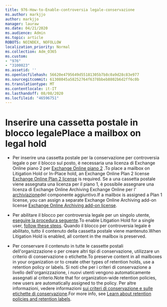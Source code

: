 ```yaml
---
title: 976-How-to-Enable-controversia legale-conservazione
ms.author: markjjo
author: markjjo
manager: lauraw
ms.date: 04/21/2020
ms.audience: Admin
ms.topic: article
ROBOTS: NOINDEX, NOFOLLOW
localization_priority: Normal
ms.collection: Adm_O365
ms.custom:
- "976"
- "3100023"
ms.assetid: ''
ms.openlocfilehash: 56620e4795649d55181305b7b8c0a9d28c83e977
ms.sourcegitcommit: 61308045a58252764f6378bbeb8802b6d2ff6c0b
ms.translationtype: MT
ms.contentlocale: it-IT
ms.lasthandoff: 08/08/2020
ms.locfileid: "46596751"
---
```

# <a name="place-a-mailbox-on-legal-hold"></a><span data-ttu-id="18b64-102">Inserire una cassetta postale in blocco legale</span><span class="sxs-lookup"><span data-stu-id="18b64-102">Place a mailbox on legal hold</span></span>

- <span data-ttu-id="18b64-103">Per inserire una cassetta postale per la conservazione per controversia legale o per il blocco sul posto, è necessaria una licenza di Exchange Online piano 2 per [Exchange Online piano 2](https://docs.microsoft.com/office365/servicedescriptions/office-365-platform-service-description/office-365-plan-options) .</span><span class="sxs-lookup"><span data-stu-id="18b64-103">To place a mailbox on Litigation Hold or In-Place hold, an Exchange Online Plan 2 license [Exchange Online Plan 2 license](https://docs.microsoft.com/office365/servicedescriptions/office-365-platform-service-description/office-365-plan-options) is required.</span></span> <span data-ttu-id="18b64-104">Se a una cassetta postale viene assegnata una licenza per il piano 1, è possibile assegnare una licenza di Exchange Online Archiving Exchange Online per l' [archiviazione](https://docs.microsoft.com/office365/servicedescriptions/exchange-online-archiving-service-description)del componente aggiuntivo.</span><span class="sxs-lookup"><span data-stu-id="18b64-104">If a mailbox is assigned a Plan 1 license, you can assign a separate Exchange Online Archiving add-on license [Exchange Online Archiving add-on license](https://docs.microsoft.com/office365/servicedescriptions/exchange-online-archiving-service-description).</span></span>

- <span data-ttu-id="18b64-105">Per abilitare il blocco per controversia legale per un singolo utente, [eseguire la procedura seguente](https://docs.microsoft.com/microsoft-365/compliance/create-a-litigation-hold).</span><span class="sxs-lookup"><span data-stu-id="18b64-105">To enable Litigation Hold for a single user, [follow these steps](https://docs.microsoft.com/microsoft-365/compliance/create-a-litigation-hold).</span></span> <span data-ttu-id="18b64-106">Quando il blocco per controversia legale è abilitato, tutto il contenuto della cassetta postale viene mantenuto.</span><span class="sxs-lookup"><span data-stu-id="18b64-106">When Litigation Hold is enabled, all content in the mailbox is preserved.</span></span>

- <span data-ttu-id="18b64-107">Per conservare il contenuto in tutte le cassette postali dell'organizzazione o per creare altri tipi di conservazione, utilizzare un criterio di conservazione o etichette.</span><span class="sxs-lookup"><span data-stu-id="18b64-107">To preserve content in all mailboxes in your organization or to create other types of retention holds, use a retention policy or labels.</span></span> <span data-ttu-id="18b64-108">Si noti che per i criteri di conservazione a livello dell'organizzazione, i nuovi utenti vengono automaticamente assegnati al criterio.</span><span class="sxs-lookup"><span data-stu-id="18b64-108">Note that for organization-wide retention policies, new users are automatically assigned to the policy.</span></span> <span data-ttu-id="18b64-109">Per altre informazioni, vedere informazioni [sui criteri di conservazione e sulle etichette di conservazione](https://docs.microsoft.com/microsoft-365/compliance/retention-policies#applying-a-retention-policy-to-an-entire-organization-or-specific-locations).</span><span class="sxs-lookup"><span data-stu-id="18b64-109">For more info, see [Learn about retention policies and retention labels](https://docs.microsoft.com/microsoft-365/compliance/retention-policies#applying-a-retention-policy-to-an-entire-organization-or-specific-locations).</span></span> 
